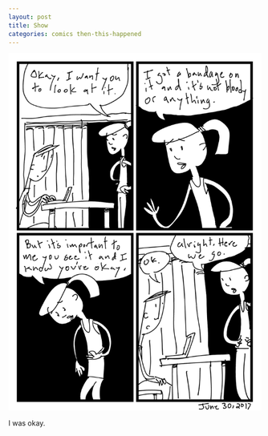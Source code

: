 ```yaml
---
layout: post
title: Show
categories: comics then-this-happened
---
```

![show](/public/images/june-30-2017-comic.png)

I was okay. 